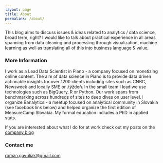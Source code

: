 ```yaml
---
layout: page
title: About
permalink: /about/
---
```


This blog aims to discuss issues & ideas related to analytics / data science, broad term, 
right? I would like to talk about practical experience in all areas spanning from data 
cleaning and processing through visualization, machine learning as well as translating all
of this into business language & value.  

### More Information

I work as a Lead Data Scientist in Piano - a company focused on monetizing online content.
The aim of data science in Piano is to provide data driven actionable insights for over 1200 clients
including sites such as CNBC, Newsweek and locally SME or .týždeň. In the small team I lead we use
technologies such as BigQuery, R or Python. Our work spans from benchmarking across hundreds of sites
to deep dives on user level. I organize Banalytics - a meetup focused on analytical community
in Slovakia (see facebook link below) and helped organize the first edition of  MeasureCamp Slovakia.
My formal education includes a PhD in applied stats.

If you are interested about what I do for at work check out my posts on the 
[company blog](http://piano.io/blog/category/analytics/)



### Contact me

[roman.gavuliak@gmail.com](mailto:roman.gavuliak@gmail.com)